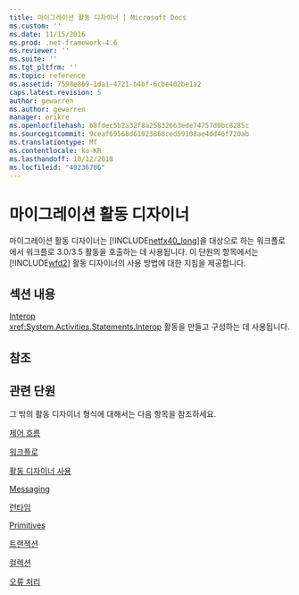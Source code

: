 ```yaml
---
title: 마이그레이션 활동 디자이너 | Microsoft Docs
ms.custom: ''
ms.date: 11/15/2016
ms.prod: .net-framework-4.6
ms.reviewer: ''
ms.suite: ''
ms.tgt_pltfrm: ''
ms.topic: reference
ms.assetid: 7598e869-1da1-4721-b4bf-6cbe402be1a2
caps.latest.revision: 5
author: gewarren
ms.author: gewarren
manager: erikre
ms.openlocfilehash: b8fdec5b2a32f8a25832663ede74757d0bc8285c
ms.sourcegitcommit: 9ceaf69568d61023868ced59108ae4dd46f720ab
ms.translationtype: MT
ms.contentlocale: ko-KR
ms.lasthandoff: 10/12/2018
ms.locfileid: "49236706"
---
```

# <a name="migration-activity-designers"></a>마이그레이션 활동 디자이너
마이그레이션 활동 디자이너는 [!INCLUDE[netfx40_long](../includes/netfx40-long-md.md)]을 대상으로 하는 워크플로에서 워크플로 3.0/3.5 활동을 호출하는 데 사용됩니다. 이 단원의 항목에서는 [!INCLUDE[wfd2](../includes/wfd2-md.md)] 활동 디자이너의 사용 방법에 대한 지침을 제공합니다.  
  
## <a name="in-this-section"></a>섹션 내용  
 [Interop](../workflow-designer/interop-activity-designer.md)  
 <xref:System.Activities.Statements.Interop> 활동을 만들고 구성하는 데 사용됩니다.  
  
## <a name="reference"></a>참조  
  
## <a name="related-sections"></a>관련 단원  
 그 밖의 활동 디자이너 형식에 대해서는 다음 항목을 참조하세요.  
  
 [제어 흐름](../workflow-designer/control-flow-activity-designers.md)  
  
 [워크플로](../workflow-designer/flowchart-activity-designers.md)  
  
 [활동 디자이너 사용](../workflow-designer/using-the-activity-designers.md)  
  
 [Messaging](../workflow-designer/messaging-activity-designers.md)  
  
 [런타임](../workflow-designer/runtime-activity-designers.md)  
  
 [Primitives](../workflow-designer/primitives-activity-designers.md)  
  
 [트랜잭션](../workflow-designer/transaction-activity-designers.md)  
  
 [컬렉션](../workflow-designer/collection-activity-designers.md)  
  
 [오류 처리](../workflow-designer/error-handling-activity-designers.md)